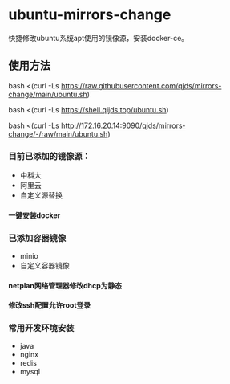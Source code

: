 # ubuntu-mirrors-change

快捷修改ubuntu系统apt使用的镜像源，安装docker-ce。

## 使用方法

bash <(curl -Ls https://raw.githubusercontent.com/qjds/mirrors-change/main/ubuntu.sh)

bash <(curl -Ls https://shell.qijds.top/ubuntu.sh)

bash <(curl -Ls http://172.16.20.14:9090/qjds/mirrors-change/-/raw/main/ubuntu.sh)

### 目前已添加的镜像源：

* 中科大
* 阿里云
* 自定义源替换

#### 一键安装docker

### 已添加容器镜像

* minio 
* 自定义容器镜像

#### netplan网络管理器修改dhcp为静态

#### 修改ssh配置允许root登录

### 常用开发环境安装
* java
* nginx
* redis
* mysql